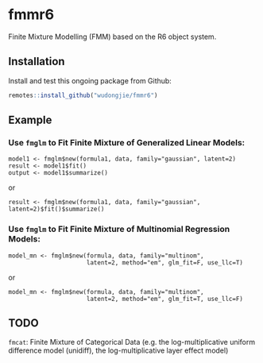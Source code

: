 # fmmr6
Finite Mixture Modelling (FMM) based on the R6 object system.

## Installation

Install and test this ongoing package from Github:

``` r
remotes::install_github("wudongjie/fmmr6")
```

## Example
### Use `fmglm` to Fit Finite Mixture of Generalized Linear Models:

```
model1 <- fmglm$new(formula1, data, family="gaussian", latent=2)
result <- model1$fit()
output <- model1$summarize()
```

or

```
result <- fmglm$new(formula1, data, family="gaussian", latent=2)$fit()$summarize()
```

### Use `fmglm` to Fit Finite Mixture of Multinomial Regression Models:

```
model_mn <- fmglm$new(formula, data, family="multinom",
                      latent=2, method="em", glm_fit=F, use_llc=T)
```

or

```
model_mn <- fmglm$new(formula, data, family="multinom",
                      latent=2, method="em", glm_fit=T, use_llc=F)
```




## TODO
`fmcat`: Finite Mixture of Categorical Data 
(e.g. the log-multiplicative uniform difference model (unidiff), the log-multiplicative layer effect model)
